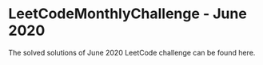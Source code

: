 # LeetCodeMonthlyChallenge - June 2020

The solved solutions of June 2020 LeetCode challenge can be found here.
